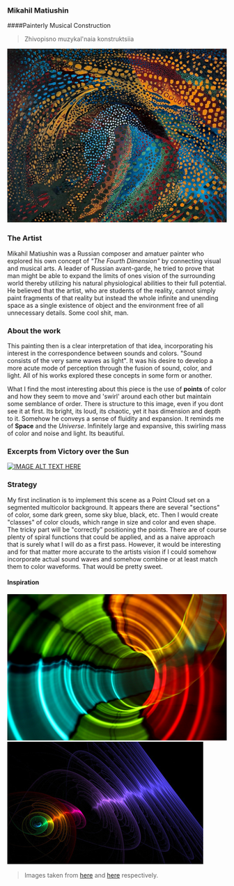 ### Mikahil Matiushin

####Painterly Musical Construction
>Zhivopisno muzykal'naia konstruktsiia

![](153.jpg)
### The Artist
Mikahil Matiushin was a Russian composer and amatuer painter who explored his own concept of *"The Fourth Dimension"* by connecting visual and musical arts. A leader of Russian avant-garde, he tried to prove that man might be able to expand the limits of ones vision of the surrounding world thereby utilizing his natural physiological abilities to their full potential. He believed that the artist, who are students of the reality, cannot simply paint fragments of that reality but instead the whole infinite and unending space as a single existence of object and the environment free of all unnecessary details. Some cool shit, man.

### About the work
This painting then is a clear interpretation of that idea, incorporating his interest in the correspondence between sounds and colors. "Sound consists of the very same waves as light". It was his desire to develop a more acute mode of perception through the fusion of sound, color, and light. All of his works explored these concepts in some form or another.

What I find the most interesting about this piece is the use of **points** of color and how they seem to move and 'swirl' around each other but maintain some semblance of order. There is structure to this image, even if you dont see it at first. Its bright, its loud, its chaotic, yet it has dimension and depth to it. Somehow he conveys a sense of fluidity and expansion. It reminds me of **Space** and the *Universe*. Infinitely large and expansive, this swirling mass of color and noise and light. Its beautiful.

### Excerpts from Victory over the Sun
[![IMAGE ALT TEXT HERE](http://img.youtube.com/vi/UnAqm3WEGKQ/0.jpg)](http://www.youtube.com/watch?v=UnAqm3WEGKQ)


### Strategy
My first inclination is to implement this scene as a Point Cloud set on a segmented multicolor background. It appears there are several "sections" of color, some dark green, some sky blue, black, etc. Then I would create "classes" of color clouds, which range in size and color and even shape. The tricky part will be "correctly" positioning the points. There are of course plenty of spiral functions that could be applied, and as a naive approach that is surely what I will do as a first pass. However, it would be interesting and for that matter more accurate to the artists vision if I could somehow incorporate actual sound waves and somehow combine or at least match them to color waveforms. That would be pretty sweet.

#### Inspiration
![](SoundColor.jpg)
![](rainbowwave.jpg)
>Images taken from [here](http://www.magic4walls.com/wallpaper/abstract-sound-wave-music-colored-aurora-art-photo-background-28316.html)
and [here](http://cache.desktopnexus.com/thumbseg/62/62040-bigthumbnail.jpg) respectively.
